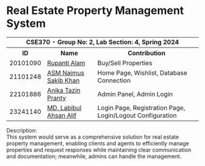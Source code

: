 # Real Estate Property Management System

<table>
    <tr>
        <td colspan="3" align="center"><b>CSE370 - Group No: 2, Lab Section: 4, Spring 2024</b></td>
    </tr>
    <tr>
        <th>ID</th>
        <th>Name</th>
        <th>Contribution</th>
    </tr>
    <tr>
        <td>20101090</td>
        <td><a href="https://github.com/rupantiraisa327/">Rupanti Alam</a></td>
        <td>Buy/Sell Properties</td>
    </tr>
    <tr>
        <td>21101248</td>
        <td><a href="https://github.com/asmnajmussakibkhan/">ASM Najmus Sakib Khan</a></td>
        <td>Home Page, Wishlist, Database Connection</td>
    </tr>
    <tr>
        <td>22101886</td>
        <td><a href="https://github.com/Anika-Tazin-Pranty/">Anika Tazin Pranty</a></td>
        <td>Admin Panel, Admin Login</td>
    </tr>
    <tr>
        <td>23241140</td>
        <td><a href="https://github.com/Alif416/">MD. Labibul Ahsan Alif</a></td>
        <td>Login Page, Registration Page, Login/Logout Configuration</td>
    </tr>
</table>

Description:<br>
This system would serve as a comprehensive solution for real estate property management, enabling clients and agents to efficiently manage properties and request responses while maintaining clear communication and documentation; meanwhile, admins can handle the management.
